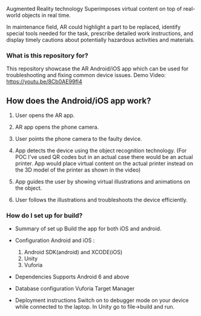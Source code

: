 Augmented Reality technology Superimposes virtual content on top of real-world objects in real time.

In maintenance field, AR could highlight a part to be replaced, identify special tools needed for the task, prescribe detailed work instructions, and display timely cautions about potentially hazardous activities and materials.

### What is this repository for? ###
This repository showcase the AR Android/iOS app which can be used for troubleshooting and fixing common device issues.
Demo Video: https://youtu.be/8Cb0AE99fI4

## How does the Android/iOS app work? ##

1) User opens the AR app.

2) AR app opens the phone camera.

3) User points the phone camera to the faulty device.

4) App detects the device using the object recognition technology. (For POC I've used QR codes but in an actual case there would be an actual printer. App would place virtual content on the actual printer instead on the 3D model of the printer as shown in the video)

5) App guides the user by showing virtual illustrations and animations on the object.

6) User follows the illustrations and troubleshoots the device efficiently.


### How do I set up for build? ###

* Summary of set up
Build the app for both iOS and android.

* Configuration
Android and iOS : 
	1. Android SDK(android) and XCODE(iOS)
	2. Unity
	3. Vuforia

* Dependencies
Supports Android 6 and above

* Database configuration
Vuforia Target Manager

* Deployment instructions
Switch on to debugger mode on your device while connected to the laptop. In Unity go to file->build and run.
